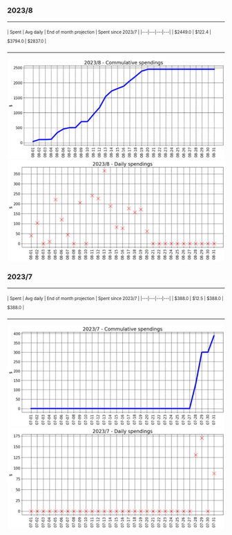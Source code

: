 

### 2023/8


__________________________________
<sub><sup>
| Spent | Avg daily | End of month projection | Spent since 2023/7 |
|---|---|---|---|
| $2449.0  |  $122.4  | $3794.0  |  $2837.0  |
</sub></sup>
__________________________________
![graph_8_sum](graph_8_sum.png)
![graph_8_vals](graph_8_vals.png)


### 2023/7


__________________________________
<sub><sup>
| Spent | Avg daily | End of month projection | Spent since 2023/7 |
|---|---|---|---|
| $388.0  |  $12.5  | $388.0  |  $388.0  |
</sub></sup>
__________________________________
![graph_7_sum](graph_7_sum.png)
![graph_7_vals](graph_7_vals.png)